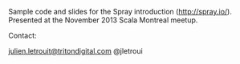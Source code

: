Sample code and slides for the Spray introduction (http://spray.io/).
Presented at the November 2013 Scala Montreal meetup.

Contact: 

julien.letrouit@tritondigital.com
@jletroui